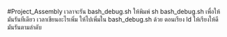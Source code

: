 #Project_Assembly
เวลาจะรัน bash_debug.sh ให้พิมพ์ sh bash_debug.sh เพื่อให้มันรันทีเดียว
เวลาเขียนอะไรเพิ่ม ให้ไปเพิ่มใน bash_debug.sh ด้วย ตอนเรียง ld ให้เรียงให้ดี มันรันตามลำดับ
